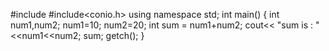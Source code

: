 #include<iostream>
#include<conio.h>
 using namespace std;
 int main()
 {
     int num1,num2;
    num1=10;
    num2=20;
   int sum = num1+num2;
 cout<< "sum is : "<<num1<<num2;
 sum;
 getch(); }
